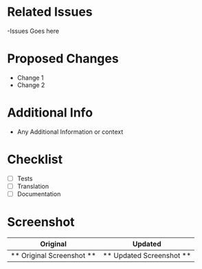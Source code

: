 # Related Issues
-Issues Goes here

# Proposed Changes
- Change 1
- Change 2

# Additional Info
- Any Additional Information or context

# Checklist
- [ ] Tests
- [ ] Translation
- [ ] Documentation

# Screenshot

Original               | Updated
:---------------------------:|:-------------------------:
** Original Screenshot **    | ** Updated Screenshot **
